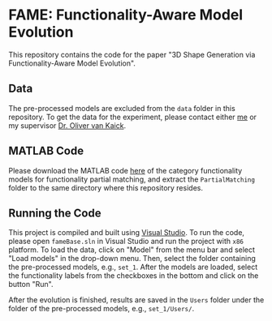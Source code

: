 # FAME: Functionality-Aware Model Evolution

This repository contains the code for the paper "3D Shape Generation via Functionality-Aware Model Evolution".

## Data

The pre-processed models are excluded from the `data` folder in this repository. To get the data for the experiment, please contact either [me](https://isaacguan.github.io/) or my supervisor [Dr. Oliver van Kaick](https://people.scs.carleton.ca/~olivervankaick/).

## MATLAB Code

Please download the MATLAB code [here](https://drive.google.com/open?id=1QnnHsxcZiDPj8MMinUBvU6FkZCnsrZxN) of the category functionality models for functionality partial matching, and extract the `PartialMatching` folder to the same directory where this repository resides.

## Running the Code

This project is compiled and built using [Visual Studio](https://visualstudio.microsoft.com/). To run the code, please open `fameBase.sln` in Visual Studio and run the project with `x86` platform. To load the data, click on "Model" from the menu bar and select "Load models" in the drop-down menu. Then, select the folder containing the pre-processed models, e.g., `set_1`. After the models are loaded, select the functionality labels from the checkboxes in the bottom and click on the button "Run".

After the evolution is finished, results are saved in the `Users` folder under the folder of the pre-processed models, e.g., `set_1/Users/`.
